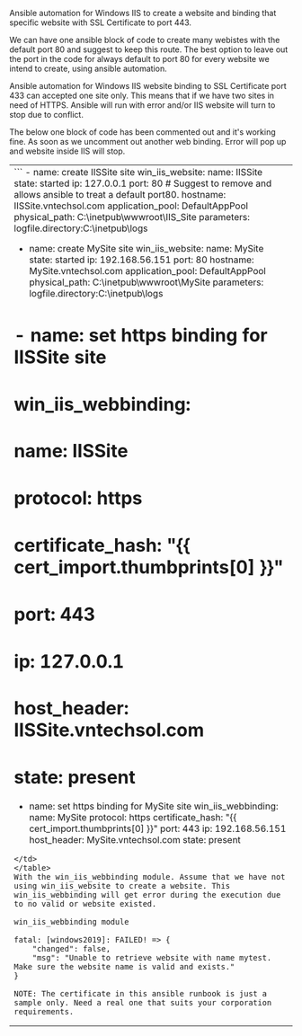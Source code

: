 Ansible automation for Windows IIS to create a website and binding that specific website with SSL Certificate to port 443.

We can have one ansible block of code to create many webistes with the default port 80 and suggest to keep this route. The best option to leave out the port in the code for always default to port 80 for every website we intend to create, using ansible automation.

Ansible automation for Windows IIS website binding to SSL Certificate port 433 can accepted one site only. This means that if we have two sites in need of HTTPS. Ansible will run with error and/or IIS website will turn to stop due to conflict. 

The below one block of code has been commented out and it's working fine. As soon as we uncomment out another web binding. Error will pop up and website inside IIS will stop.

<table>
<td>
```
- name: create IISSite site
  win_iis_website:
    name: IISSite
    state: started
    ip: 127.0.0.1
    port: 80    # Suggest to remove and allows ansible to treat a default port80.
    hostname: IISSite.vntechsol.com
    application_pool: DefaultAppPool
    physical_path: C:\inetpub\wwwroot\IIS_Site
    parameters: logfile.directory:C:\inetpub\logs

- name: create MySite site
  win_iis_website:
    name: MySite
    state: started
    ip: 192.168.56.151
    port: 80
    hostname: MySite.vntechsol.com
    application_pool: DefaultAppPool
    physical_path: C:\inetpub\wwwroot\MySite
    parameters: logfile.directory:C:\inetpub\logs

# - name: set https binding for IISSite site
#   win_iis_webbinding:
#     name: IISSite
#     protocol: https
#     certificate_hash: "{{ cert_import.thumbprints[0] }}"
#     port: 443
#     ip: 127.0.0.1
#     host_header: IISSite.vntechsol.com
#     state: present

- name: set https binding for MySite site
  win_iis_webbinding:
    name: MySite
    protocol: https
    certificate_hash: "{{ cert_import.thumbprints[0] }}"
    port: 443
    ip: 192.168.56.151
    host_header: MySite.vntechsol.com
    state: present
```
</td>
</table>
With the win_iis_webbinding module. Assume that we have not using win_iis_website to create a website. This win_iis_webbinding will get error during the execution due to no valid or website existed.

win_iis_webbinding module

fatal: [windows2019]: FAILED! => {
    "changed": false,
    "msg": "Unable to retrieve website with name mytest. Make sure the website name is valid and exists."
}

NOTE: The certificate in this ansible runbook is just a sample only. Need a real one that suits your corporation requirements.